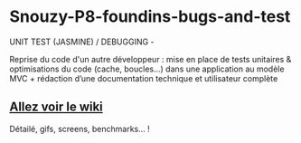 # Snouzy-P8-foundins-bugs-and-test
UNIT TEST (JASMINE) / DEBUGGING -

Reprise du code d'un autre développeur : mise en place de tests unitaires & optimisations du code (cache, boucles...) dans une application au modèle MVC + rédaction d’une documentation technique et utilisateur complète


## [Allez voir le wiki](https://github.com/Snouzy/Snouzy-P8-foundins-bugs-and-test/wiki/Accueil)
Détailé, gifs, screens, benchmarks... !
